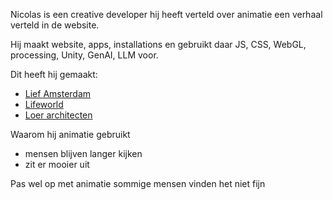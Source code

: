 Nicolas is een creative developer hij heeft verteld over animatie een verhaal verteld in de website. 

Hij maakt website, apps, installations en gebruikt daar JS, CSS, WebGL, processing, Unity, GenAI, LLM voor. 

Dit heeft hij gemaakt: 
- [Lief Amsterdam  ](https://liefamsterdam.nl/?source=g&device=c&campaignid=19018830878&adgroupid=146600582609&gad_source=1&gclid=Cj0KCQjwpP63BhDYARIsAOQkATYHVHjmpGeKus1q2v-QlQYpIftkppEbL8rp8rYWeYNedtGwc4aqO30aAvkrEALw_wcB)
- [Lifeworld](https://lifeworld.wetransfer.com/)
- [Loer architecten](https://loerarchitecten.com/)

Waarom hij animatie gebruikt 
- mensen blijven langer kijken 
- zit er mooier uit 

Pas wel op met animatie sommige mensen vinden het niet fijn 

